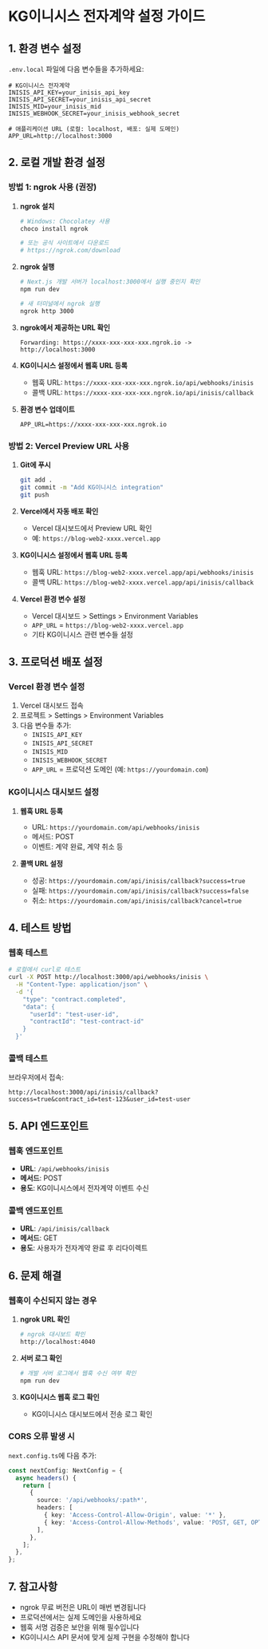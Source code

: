 # KG이니시스 전자계약 설정 가이드

## 1. 환경 변수 설정

`.env.local` 파일에 다음 변수들을 추가하세요:

```env
# KG이니시스 전자계약
INISIS_API_KEY=your_inisis_api_key
INISIS_API_SECRET=your_inisis_api_secret
INISIS_MID=your_inisis_mid
INISIS_WEBHOOK_SECRET=your_inisis_webhook_secret

# 애플리케이션 URL (로컬: localhost, 배포: 실제 도메인)
APP_URL=http://localhost:3000
```

## 2. 로컬 개발 환경 설정

### 방법 1: ngrok 사용 (권장)

1. **ngrok 설치**
   ```bash
   # Windows: Chocolatey 사용
   choco install ngrok
   
   # 또는 공식 사이트에서 다운로드
   # https://ngrok.com/download
   ```

2. **ngrok 실행**
   ```bash
   # Next.js 개발 서버가 localhost:3000에서 실행 중인지 확인
   npm run dev
   
   # 새 터미널에서 ngrok 실행
   ngrok http 3000
   ```

3. **ngrok에서 제공하는 URL 확인**
   ```
   Forwarding: https://xxxx-xxx-xxx-xxx.ngrok.io -> http://localhost:3000
   ```

4. **KG이니시스 설정에서 웹훅 URL 등록**
   - 웹훅 URL: `https://xxxx-xxx-xxx-xxx.ngrok.io/api/webhooks/inisis`
   - 콜백 URL: `https://xxxx-xxx-xxx-xxx.ngrok.io/api/inisis/callback`

5. **환경 변수 업데이트**
   ```env
   APP_URL=https://xxxx-xxx-xxx-xxx.ngrok.io
   ```

### 방법 2: Vercel Preview URL 사용

1. **Git에 푸시**
   ```bash
   git add .
   git commit -m "Add KG이니시스 integration"
   git push
   ```

2. **Vercel에서 자동 배포 확인**
   - Vercel 대시보드에서 Preview URL 확인
   - 예: `https://blog-web2-xxxx.vercel.app`

3. **KG이니시스 설정에서 웹훅 URL 등록**
   - 웹훅 URL: `https://blog-web2-xxxx.vercel.app/api/webhooks/inisis`
   - 콜백 URL: `https://blog-web2-xxxx.vercel.app/api/inisis/callback`

4. **Vercel 환경 변수 설정**
   - Vercel 대시보드 > Settings > Environment Variables
   - `APP_URL` = `https://blog-web2-xxxx.vercel.app`
   - 기타 KG이니시스 관련 변수들 설정

## 3. 프로덕션 배포 설정

### Vercel 환경 변수 설정

1. Vercel 대시보드 접속
2. 프로젝트 > Settings > Environment Variables
3. 다음 변수들 추가:
   - `INISIS_API_KEY`
   - `INISIS_API_SECRET`
   - `INISIS_MID`
   - `INISIS_WEBHOOK_SECRET`
   - `APP_URL` = 프로덕션 도메인 (예: `https://yourdomain.com`)

### KG이니시스 대시보드 설정

1. **웹훅 URL 등록**
   - URL: `https://yourdomain.com/api/webhooks/inisis`
   - 메서드: POST
   - 이벤트: 계약 완료, 계약 취소 등

2. **콜백 URL 설정**
   - 성공: `https://yourdomain.com/api/inisis/callback?success=true`
   - 실패: `https://yourdomain.com/api/inisis/callback?success=false`
   - 취소: `https://yourdomain.com/api/inisis/callback?cancel=true`

## 4. 테스트 방법

### 웹훅 테스트

```bash
# 로컬에서 curl로 테스트
curl -X POST http://localhost:3000/api/webhooks/inisis \
  -H "Content-Type: application/json" \
  -d '{
    "type": "contract.completed",
    "data": {
      "userId": "test-user-id",
      "contractId": "test-contract-id"
    }
  }'
```

### 콜백 테스트

브라우저에서 접속:
```
http://localhost:3000/api/inisis/callback?success=true&contract_id=test-123&user_id=test-user
```

## 5. API 엔드포인트

### 웹훅 엔드포인트
- **URL**: `/api/webhooks/inisis`
- **메서드**: POST
- **용도**: KG이니시스에서 전자계약 이벤트 수신

### 콜백 엔드포인트
- **URL**: `/api/inisis/callback`
- **메서드**: GET
- **용도**: 사용자가 전자계약 완료 후 리다이렉트

## 6. 문제 해결

### 웹훅이 수신되지 않는 경우

1. **ngrok URL 확인**
   ```bash
   # ngrok 대시보드 확인
   http://localhost:4040
   ```

2. **서버 로그 확인**
   ```bash
   # 개발 서버 로그에서 웹훅 수신 여부 확인
   npm run dev
   ```

3. **KG이니시스 웹훅 로그 확인**
   - KG이니시스 대시보드에서 전송 로그 확인

### CORS 오류 발생 시

`next.config.ts`에 다음 추가:
```typescript
const nextConfig: NextConfig = {
  async headers() {
    return [
      {
        source: '/api/webhooks/:path*',
        headers: [
          { key: 'Access-Control-Allow-Origin', value: '*' },
          { key: 'Access-Control-Allow-Methods', value: 'POST, GET, OPTIONS' },
        ],
      },
    ];
  },
};
```

## 7. 참고사항

- ngrok 무료 버전은 URL이 매번 변경됩니다
- 프로덕션에서는 실제 도메인을 사용하세요
- 웹훅 서명 검증은 보안을 위해 필수입니다
- KG이니시스 API 문서에 맞게 실제 구현을 수정해야 합니다

